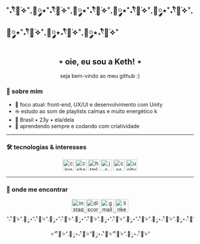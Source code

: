 ## ˚˖𓍢ִ໋🌷͙֒✧˚.🎀༘⋆˚˖𓍢ִ໋🌷͙֒✧˚.🎀༘⋆˚˖𓍢ִ໋🌷͙֒✧˚.🎀༘⋆˚˖𓍢ִ໋🌷͙֒✧˚.🎀༘⋆˚˖𓍢ִ໋🌷͙֒✧˚.🎀༘⋆˚˖𓍢ִ໋🌷͙֒✧˚.🎀༘⋆˖𓍢ִ໋🌷͙֒✧˚.🎀༘⋆˖𓍢ִ໋🌷͙֒✧˚

<h2 align="center">⋆ oie, eu sou a Keth! ⋆ </h2>

<p align="center">seja bem-vindo ao meu github :)</p>

###

### 🌷 sobre mim

- 🎀 foco atual: front-end, UX/UI e desenvolvimento com Unity
- ☕ estudo ao som de playlists calmas e muito energético k
- 📍 Brasil • 23y • ela/dela
- 🧠 aprendendo sempre e codando com criatividade 

---

###

### 🛠️ tecnologias & interesses
<div align="center">
   <img src= "https://cdn.jsdelivr.net/gh/devicons/devicon/icons/c/c-original.svg" height="30" alt="c logo"/> 
  <img src="https://cdn.jsdelivr.net/gh/devicons/devicon/icons/csharp/csharp-original.svg" height="30" alt="csharp logo"/>
  <img src="https://cdn.jsdelivr.net/gh/devicons/devicon@latest/icons/html5/html5-original-wordmark.svg"  height="30" alt="html logo"/>
  <img src="https://cdn.jsdelivr.net/gh/devicons/devicon@latest/icons/javascript/javascript-plain.svg"  height="30" alt="js logo"/>  
  <img src="https://cdn.jsdelivr.net/gh/devicons/devicon@latest/icons/css3/css3-original.svg"  height="30" alt="css logo"/>
  <img src= "https://cdn.jsdelivr.net/gh/devicons/devicon@latest/icons/unity/unity-original.svg" height="30" alt="unity logo"/> 
</div>


---
### 💌 onde me encontrar
<div align="center">
  <a href="https://www.instagram.com/kethelynjanuskevicius?igsh=ZjB1M3JmdmZzcXZm&utm_source=qr" target="_blank">
    <img src="https://img.shields.io/static/v1?message=Instagram&logo=instagram&label=&color=E4405F&logoColor=white&labelColor=&style=for-the-badge" height="35" alt="instagram logo"  />
  </a>
  <a href="1081742268823765012" target="_blank">
    <img src="https://img.shields.io/static/v1?message=Discord&logo=discord&label=&color=7289DA&logoColor=white&labelColor=&style=for-the-badge" height="35" alt="discord logo"  />
  </a>
  <a href="kethelyn_jan@outlook.com" target="_blank">
    <img src="https://img.shields.io/static/v1?message=Gmail&logo=gmail&label=&color=D14836&logoColor=white&labelColor=&style=for-the-badge" height="35" alt="gmail logo"  />
  </a>
  <a href="https://www.linkedin.com/in/kethelyn-januskevicius-0496ab27b?utm_source=share&utm_campaign=share_via&utm_content=profile&utm_medium=ios_app" target="_blank">
    <img src="https://img.shields.io/static/v1?message=LinkedIn&logo=linkedin&label=&color=0077B5&logoColor=white&labelColor=&style=for-the-badge" height="35" alt="linkedin logo"  />
  </a>
</div>

<div align="center">
  ˚˖𓍢ִ໋🌷͙֒✧˚.🎀༘⋆˚˖𓍢ִ໋🌷͙֒✧˚.🎀༘⋆˚˖𓍢ִ໋🌷͙֒✧˚.🎀༘⋆˚˖𓍢ִ໋🌷͙֒✧˚.🎀༘⋆˚˖𓍢ִ໋🌷͙֒✧˚.🎀༘⋆˚˖𓍢ִ໋🌷͙֒✧˚.🎀༘⋆˖𓍢ִ໋🌷͙֒✧˚.🎀༘⋆˖𓍢ִ໋🌷͙֒✧˚𓍢ִ໋🌷͙֒✧˚.🎀༘⋆˖𓍢ִ໋🌷͙֒✧˚🎀༘⋆˖𓍢ִ໋🌷͙֒✧˚𓍢ִ໋🌷͙֒✧˚.🎀༘⋆˖𓍢ִ໋🌷͙֒✧˚
</div> 

